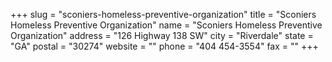 +++
slug = "sconiers-homeless-preventive-organization"
title = "Sconiers Homeless Preventive Organization"
name = "Sconiers Homeless Preventive Organization"
address = "126 Highway 138 SW"
city = "Riverdale"
state = "GA"
postal = "30274"
website = ""
phone = "404 454-3554"
fax = ""
+++
